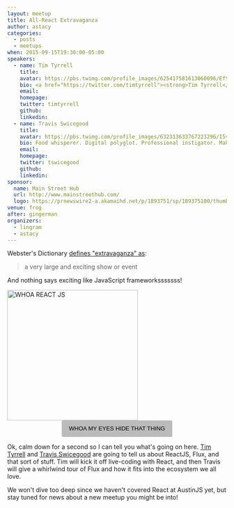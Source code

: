 ```yaml
---
layout: meetup
title: All-React Extravaganza
author: astacy
categories:
  - posts
  - meetups
when: 2015-09-15T19:30:00-05:00
speakers:
  - name: Tim Tyrrell
    title:
    avatar: https://pbs.twimg.com/profile_images/625417581613060096/EfSI3lzo.jpg
    bio: <a href="https://twitter.com/timtyrrell"><strong>Tim Tyrrell</strong></a> javascript, ruby, vim, tmux, tacos, lulz. Web Client Team Lead working on healthcare price transparency.
    email:
    homepage:
    twitter: timtyrrell
    github:
    linkedin:
  - name: Travis Swicegood
    title:
    avatar: https://pbs.twimg.com/profile_images/632313633767223296/I5v3bdj3.jpg
    bio: Food whisperer. Digital polyglot. Professional instigator. Maker of trouble. Too opinionated for my own good. Campus Director <a href="https://twitter.com/theironyard">@TheIronYard</a> in ATX.
    email:
    homepage:
    twitter: tswicegood
    github:
    linkedin:
sponsor:
  name: Main Street Hub
  url: http://www.mainstreethub.com/
  logo: https://prnewswire2-a.akamaihd.net/p/1893751/sp/189375100/thumbnail/entry_id/1_88euymt0/def_height/552/def_width/1054//q/100
venue: frog
after: gingerman
organizers:
  - lingram
  - astacy
---
```


Webster's Dictionary [defines "extravaganza" as][extravaganza]:

> a very large and exciting show or event

And nothing says exciting like JavaScript frameworksssssss!

<div class="sponsor-logo">
  <div class="hidden">
    <img src="https://cldup.com/G5ajKtTSq6.gif" style="width: 300px; max-width: 100%;" alt="WHOA REACT JS" />
    <button type="button" onclick="hideImage()" style="display: block; margin: 0 auto; line-height: 1.25rem; padding: .5rem 1rem; -webkit-appearance: none; border: 1px solid transparent; border-radius: 3px; background-color: #bbb;">
      WHOA MY EYES HIDE THAT THING
    </button>
  </div>

  <script>
  (function() {
    var theNoise = document.currentScript.parentElement.children[0];

    if (!window.localStorage.september2015HideGif)
      theNoise.className = '';

    window.hideImage = function() {
      theNoise.className = 'hidden';
      window.localStorage.september2015HideGif = 'for the love of everything yes';
    };
  })();
  </script>
</div>

Ok, calm down for a second so I can tell you what's going on here. [Tim Tyrrell][] and [Travis Swicegood][] are going to tell us about ReactJS, Flux, and that sort of stuff. Tim will kick it off live-coding with React, and then Travis will give a whirlwind tour of Flux and how it fits into the ecosystem we all love.

We won't dive too deep since we haven't covered React at AustinJS yet, but stay tuned for news about a new meetup you might be into!

[extravaganza]: http://www.merriam-webster.com/dictionary/suggestions/sharknado
[tim tyrrell]: https://twitter.com/timtyrrell
[travis swicegood]: https://twitter.com/tswicegood
